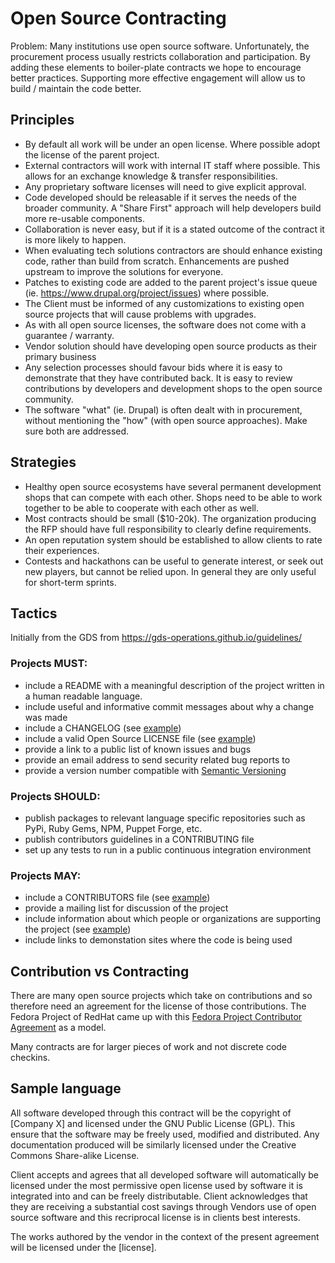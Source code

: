 # Open Source Contracting

Problem: Many institutions use open source software. Unfortunately, the procurement process usually restricts collaboration and participation. By adding these elements to boiler-plate contracts we hope to encourage better practices. Supporting more effective engagement will allow us to build / maintain the code better.


## Principles
- By default all work will be under an open license. Where possible adopt the license of the parent project. 
- External contractors will work with internal IT staff where possible. This allows for an exchange knowledge & transfer responsibilities.
- Any proprietary software licenses will need to give explicit approval.
- Code developed should be releasable if it serves the needs of the broader community. A "Share First" approach will help developers build more re-usable components. 
- Collaboration is never easy, but if it is a stated outcome of the contract it is more likely to happen.
- When evaluating tech solutions contractors are should enhance existing code, rather than build from scratch. Enhancements are pushed upstream to improve the solutions for everyone.
- Patches to existing code are added to the parent project's issue queue (ie. https://www.drupal.org/project/issues) where possible.
- The Client must be informed of any customizations to existing open source projects that will cause problems with upgrades.
- As with all open source licenses, the software does not come with a guarantee / warranty.
- Vendor solution should have developing open source products as their primary business
- Any selection processes should favour bids where it is easy to demonstrate that they have contributed back. It is easy to review contributions by developers and development shops to the open source community. 
- The software "what" (ie. Drupal) is often dealt with in procurement, without mentioning the "how" (with open source approaches). Make sure both are addressed.


## Strategies
- Healthy open source ecosystems have several permanent development shops that can compete with each other. Shops need to be able to work together to be able to cooperate with each other as well. 
- Most contracts should be small ($10-20k). The organization producing the RFP should have full responsibility to clearly define requirements.
- An open reputation system should be established to allow clients to rate their experiences. 
- Contests and hackathons can be useful to generate interest, or seek out new players, but cannot be relied upon. In general they are only useful for short-term sprints. 


## Tactics 

Initially from the GDS from https://gds-operations.github.io/guidelines/

### Projects MUST:
 - include a README with a meaningful description of the project written in a human readable language.
 - include useful and informative commit messages about why a change was made
 - include a CHANGELOG (see [example](https://metacpan.org/pod/CPAN::Changes::Spec))
 - include a valid Open Source LICENSE file (see [example](https://opensource.org/licenses))
 - provide a link to a public list of known issues and bugs
 - provide an email address to send security related bug reports to
 - provide a version number compatible with [Semantic Versioning](http://semver.org/spec/v2.0.0.html)

### Projects SHOULD:
 - publish packages to relevant language specific repositories such as PyPi, Ruby Gems, NPM, Puppet Forge, etc.
 - publish contributors guidelines in a CONTRIBUTING file
 - set up any tests to run in a public continuous integration environment

### Projects MAY:
 - include a CONTRIBUTORS file (see [example](https://golang.org/CONTRIBUTORS))
 - provide a mailing list for discussion of the project
 - include information about which people or organizations are supporting the project (see [example](https://www.drupal.org/project/redhen))
 - include links to demonstation sites where the code is being used

## Contribution vs Contracting

There are many open source projects which take on contributions and so therefore need an agreement for the license of those contributions. The Fedora Project of RedHat came up with this [Fedora Project Contributor Agreement](https://fedoraproject.org/wiki/Legal:Fedora_Project_Contributor_Agreement?rd=Legal:FPCA) as a model. 

Many contracts are for larger pieces of work and not discrete code checkins.  


## Sample language

All software developed through this contract will be the copyright of [Company X] and licensed under the GNU Public License (GPL). This ensure that the software may be freely used, modified and distributed. Any documentation produced will be similarly licensed under the Creative Commons Share-alike License.

Client accepts and agrees that all developed software will automatically be licensed under the most permissive open license used by software it is integrated into and can be freely distributable. Client acknowledges that they are receiving a substantial cost savings through Vendors use of open source software and this recriprocal license is in clients best interests. 

The works authored by the vendor in the context of the present agreement will be licensed under the [license].
